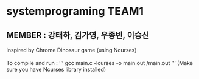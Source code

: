 # systemprograming TEAM1

## MEMBER : 강태하, 김가영, 우종빈, 이승신

Inspired by Chrome Dinosaur game (using Ncurses) \
 \
To compile and run :
’’‘
    gcc main.c -lcurses -o main.out
    /main.out
’’‘
(Make sure you have Ncurses library installed)
